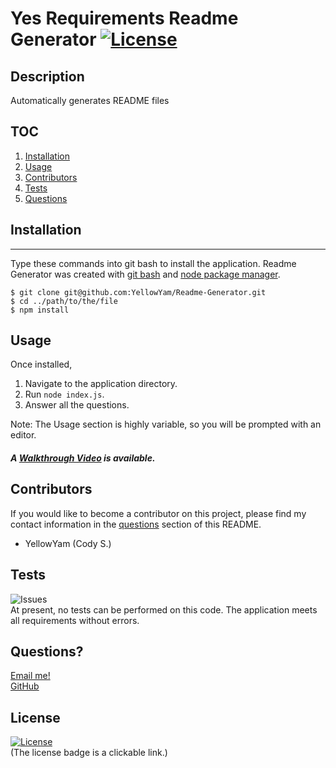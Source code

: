 # Yes Requirements Readme Generator [![License](https://img.shields.io/badge/License-MIT-yellow.svg)](https://opensource.org/licenses/MIT)
  
## Description
  Automatically generates README files

## TOC
  1. [Installation](#installation)   
  2. [Usage](#usage)                 
  3. [Contributors](#contributors)
  4. [Tests](#tests)
  5. [Questions](#questions)

## Installation
  ***
  Type these commands into git bash to install the application. Readme Generator was created with
  [git bash](https://git-scm.com/) and [node package manager](https://nodejs.org/en/).

  ```
  $ git clone git@github.com:YellowYam/Readme-Generator.git
  $ cd ../path/to/the/file
  $ npm install
  ``` 

## Usage
Once installed,

1. Navigate to the application directory.
2. Run <code>node index.js</code>.
3. Answer all the questions.

Note: The Usage section is highly variable, so you will be prompted with an editor.

##### A [Walkthrough Video](https://drive.google.com/file/d/1FLl4S5eUzUMdaKaZmLjwEYMsgwYZzK0f/view) is available.


## Contributors
  If you would like to become a contributor on this project, please find my contact information in the [questions](#questions)
  section of this README.

  * YellowYam (Cody S.)

## Tests
  ![Issues](https://img.shields.io/github/issues/YellowYam/Readme-Generator?style=plastic)<br>
  At present, no tests can be performed on this code. The application meets all requirements without errors.

 ## Questions?
  <a href = "mailto:undefined"> Email me! </a> <br>
  <a href = "https://www.github.com/YellowYam"> GitHub </a>

 ## License 

  [![License](https://img.shields.io/badge/License-MIT-yellow.svg)](https://opensource.org/licenses/MIT)<br>
  (The license badge is a clickable link.)

